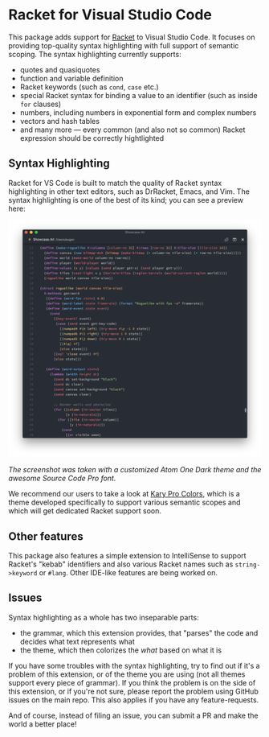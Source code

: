 
# Racket for Visual Studio Code

This package adds support for [Racket](racket-lang.org) to Visual Studio Code. It focuses on providing
top-quality syntax highlighting with full support of semantic scoping.
The syntax highlighting currently supports:

- quotes and quasiquotes
- function and variable definition
- Racket keywords (such as `cond`, `case` etc.)
- special Racket syntax for binding a value to an identifier (such as inside `for` clauses)
- numbers, including numbers in exponential form and complex numbers
- vectors and hash tables
- and many more — every common (and also not so common) Racket expression should be correctly hightlighted

## Syntax Highlighting

Racket for VS Code is built to match the quality of Racket syntax highlighting in other text editors,
such as DrRacket, Emacs, and Vim. The syntax highlighting is one of the best of its kind;
you can see a preview here:

![Syntax Highlighting Showcase](./images/showcase.png)

_The screenshot was taken with a customized Atom One Dark theme and the awesome Source Code Pro font._

We recommend our users to take a look at [Kary Pro Colors][1], which is a theme developed specifically
to support various semantic scopes and which will get dedicated Racket support soon.

## Other features

This package also features a simple extension to IntelliSense to support Racket's "kebab" identifiers
and also various Racket names such as `string->keyword` or `#lang`. Other IDE-like features are
being worked on.

## Issues

Syntax highlighting as a whole has two inseparable parts:

- the grammar, which this extension provides, that "parses" the code and decides what text represents what
- the theme, which then colorizes the _what_ based on what it is

If you have some troubles with the syntax highlighting, try to find out if it's a problem of
this extension, or of the theme you are using (not all themes support every piece of grammar).
If you think the problem is on the side of this extension, or if you're not sure,
please report the problem using GitHub issues on the main repo.
This also applies if you have any feature-requests.

And of course, instead of filing an issue, you can submit a PR and make the world a better place!

[1]: (https://marketplace.visualstudio.com/items?itemName=karyfoundation.theme-karyfoundation-themes)